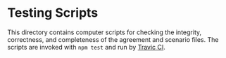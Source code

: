 Testing Scripts
===============

This directory contains computer scripts for checking the integrity, correctness, and completeness of the agreement and scenario files. The scripts are invoked with `npm test` and run by [Travic CI](http://travis-ci.com).
